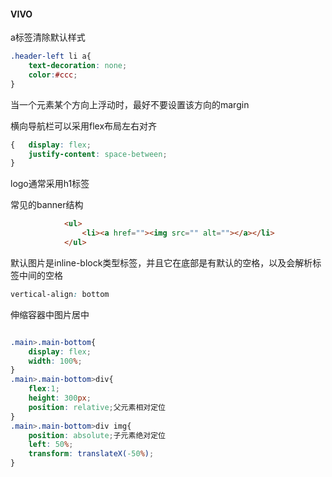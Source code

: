 #### VIVO

a标签清除默认样式

```css
.header-left li a{
    text-decoration: none;
    color:#ccc;
}
```

当一个元素某个方向上浮动时，最好不要设置该方向的margin

横向导航栏可以采用flex布局左右对齐

````css
{   display: flex;
    justify-content: space-between;
}
````

logo通常采用h1标签

常见的banner结构

````html
            <ul>
                <li><a href=""><img src="" alt=""></a></li>
            </ul>
````

默认图片是inline-block类型标签，并且它在底部是有默认的空格，以及会解析标签中间的空格

````css
vertical-align: bottom
````

伸缩容器中图片居中

```css

.main>.main-bottom{
    display: flex;
    width: 100%;
}
.main>.main-bottom>div{
    flex:1;
    height: 300px;
    position: relative;父元素相对定位
}
.main>.main-bottom>div img{
    position: absolute;子元素绝对定位
    left: 50%;
    transform: translateX(-50%);
}
```

